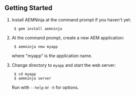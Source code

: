 ## Getting Started

1. Install AEMNinja at the command prompt if you haven't yet:

        $ gem install aemninja

2. At the command prompt, create a new AEM application:

        $ aemninja new myapp

   where "myapp" is the application name.

3. Change directory to `myapp` and start the web server:

        $ cd myapp
        $ aemninja server

   Run with `--help` or `-h` for options.
